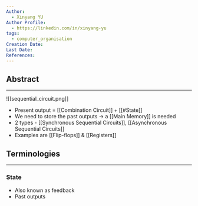```yaml
---
Author:
  - Xinyang YU
Author Profile:
  - https://linkedin.com/in/xinyang-yu
tags:
  - computer_organisation
Creation Date: 
Last Date: 
References:
---
```

## Abstract
---
![[sequential_circuit.png]]
- Present output = [[Combination Circuit]] + [[#State]]
- We need to store the past outputs -> a [[Main Memory]] is needed 
- 2 types - [[Synchronous Sequential Circuits]], [[Asynchronous Sequential Circuits]]
- Examples are [[Flip-flops]] & [[Registers]]


## Terminologies
---
### State
- Also known as feedback
- Past outputs
